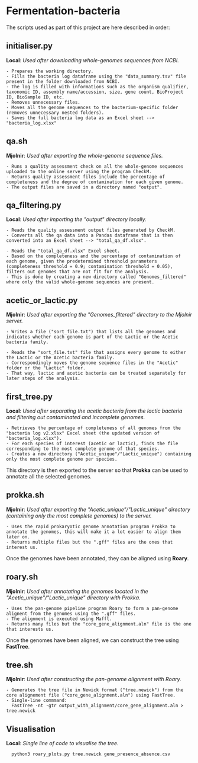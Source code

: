 # Fermentation-bacteria

The scripts used as part of this project are here described in order:

## initialiser.py
**Local**: *Used after downloading whole-genomes sequences from NCBI.*
 ~~~
- Prepares the working directory.
- Fills the bacteria log dataframe using the "data_summary.tsv" file present in the folder downloaded from NCBI.
- The log is filled with informations such as the organism qualifier, taxonomic ID, assembly name/accession, size, gene count, BioProject ID, BioSample ID, etc.
- Removes unnecessary files.
- Moves all the genome sequences to the bacterium-specific folder (removes unnecessary nested folders).
- Saves the full bacteria log data as an Excel sheet --> "bacteria_log.xlsx"
~~~


## qa.sh
**Mjolnir**: *Used after exporting the whole-genome sequence files.*
~~~
- Runs a quality assessment check on all the whole-genome sequences uploaded to the online server using the program CheckM.
- Returns quality assessment files include the percentage of completeness and the degree of contamination for each given genome.
- The output files are saved in a directory named "output".
~~~

## qa_filtering.py
**Local**: *Used after importing the "output" directory locally.*
~~~
- Reads the quality assessment output files generated by CheckM.
- Converts all the qa data into a Pandas dataframe that is then converted into an Excel sheet --> "total_qa_df.xlsx".

- Reads the "total_qa_df.xlsx" Excel sheet.
- Based on the completeness and the percentage of contamination of each genome, given the predetermined threshold parameters (completeness threshold = 0.9; contamination threshold = 0.05), filters out genomes that are not fit for the analysis. 
- This is done by creating a new directory called "Genomes_filtered" where only the valid whole-genome sequences are present.
~~~


## acetic_or_lactic.py
**Mjolnir**: *Used after exporting the "Genomes_filtered" directory to the Mjolnir server.*
~~~
- Writes a file ("sort_file.txt") that lists all the genomes and indicates whether each genome is part of the Lactic or the Acetic bacteria family.

- Reads the "sort_file.txt" file that assigns every genome to either the Lactic or the Acetic bacteria family.
- Correspondingly moves the genome sequence files in the "Acetic" folder or the "Lactic" folder. 
- That way, lactic and acetic bacteria can be treated separately for later steps of the analysis.
~~~


## first_tree.py
**Local**: *Used after separating the acetic bacteria from the lactic bacteria and filtering out contaminated and incomplete genomes.*
~~~
- Retrieves the percentage of completeness of all genomes from the "bacteria log v2.xlsx" Excel sheet (the updated version of "bacteria_log.xlsx").
- For each species of interest (acetic or lactic), finds the file corresponding to the most complete genome of that species.
- Creates a new directory ("Acetic_unique"/"Lactic_unique") containing only the most complete genome per species.
~~~

This directory is then exported to the server so that **Prokka** can be used to annotate all the selected genomes.

## prokka.sh
**Mjolnir**: *Used after exporting the "Acetic_unique"/"Lactic_unique" directory (containing only the most complete genomes) to the server.*
~~~
- Uses the rapid prokaryotic genome annotation program Prokka to annotate the genomes, this will make it a lot easier to align them later on.
- Returns multiple files but the ".gff" files are the ones that interest us.
~~~

Once the genomes have been annotated, they can be aligned using **Roary**.

## roary.sh
**Mjolnir**: *Used after annotating the genomes located in the "Acetic_unique"/"Lactic_unique" directory with Prokka.*
~~~
- Uses the pan-genome pipeline program Roary to form a pan-genome alignent from the genomes using the ".gff" files.
- The alignment is executed using Mafft.
- Returns many files but the "core_gene_alignment.aln" file is the one that interests us.
~~~

Once the genomes have been aligned, we can construct the tree using **FastTree**.


## tree.sh
**Mjolnir**: *Used after constructing the pan-genome alignment with Roary.*
~~~
- Generates the tree file in Newick format ("tree.newick") from the core alignement file ("core_gene_alignment.aln") using FastTree.
- Single-line commmand: 
  FastTree -nt -gtr output_with_alignment/core_gene_alignment.aln > tree.newick
~~~

## Visualisation
**Local**: *Single line of code to visualise the tree.*
~~~
  python3 roary_plots.py tree.newick gene_presence_absence.csv
~~~
